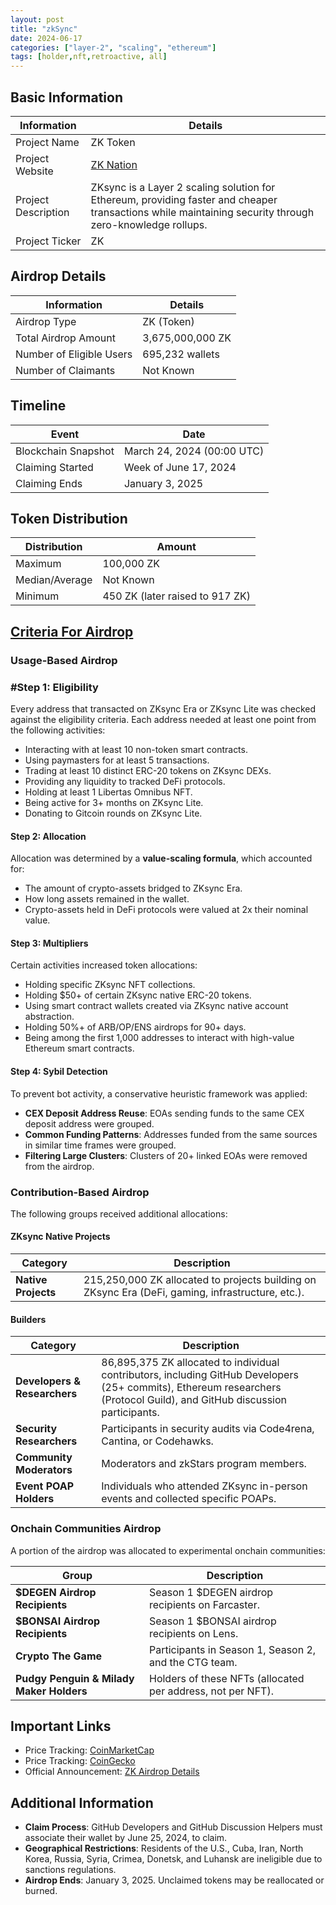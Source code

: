 ```yaml
---
layout: post
title: "zkSync"
date: 2024-06-17
categories: ["layer-2", "scaling", "ethereum"]
tags: [holder,nft,retroactive, all]
---
```


## Basic Information

| Information         | Details                                                                                                                                                 |
| ------------------- | ------------------------------------------------------------------------------------------------------------------------------------------------------- |
| Project Name        | ZK Token                                                                                                                                                |
| Project Website     | [ZK Nation](https://docs.zknation.io/zk-token/zk-airdrop)                                                                                               |
| Project Description | ZKsync is a Layer 2 scaling solution for Ethereum, providing faster and cheaper transactions while maintaining security through zero-knowledge rollups. |
| Project Ticker      | ZK                                                                                                                                                      |

## Airdrop Details

| Information              | Details          |
| ------------------------ | ---------------- |
| Airdrop Type             | ZK (Token)       |
| Total Airdrop Amount     | 3,675,000,000 ZK |
| Number of Eligible Users | 695,232 wallets  |
| Number of Claimants      | Not Known        |

## Timeline

| Event               | Date                       |
| ------------------- | -------------------------- |
| Blockchain Snapshot | March 24, 2024 (00:00 UTC) |
| Claiming Started    | Week of June 17, 2024      |
| Claiming Ends       | January 3, 2025            |

## Token Distribution

| Distribution   | Amount                          |
| -------------- | ------------------------------- |
| Maximum        | 100,000 ZK                      |
| Median/Average | Not Known                       |
| Minimum        | 450 ZK (later raised to 917 ZK) |

## [Criteria For Airdrop](https://docs.zknation.io/zk-token/zk-airdrop)

### Usage-Based Airdrop

### #Step 1: Eligibility

Every address that transacted on ZKsync Era or ZKsync Lite was checked against the eligibility criteria. Each address needed at least one point from the following activities:

- Interacting with at least 10 non-token smart contracts.
- Using paymasters for at least 5 transactions.
- Trading at least 10 distinct ERC-20 tokens on ZKsync DEXs.
- Providing any liquidity to tracked DeFi protocols.
- Holding at least 1 Libertas Omnibus NFT.
- Being active for 3+ months on ZKsync Lite.
- Donating to Gitcoin rounds on ZKsync Lite.

#### Step 2: Allocation

Allocation was determined by a **value-scaling formula**, which accounted for:

- The amount of crypto-assets bridged to ZKsync Era.
- How long assets remained in the wallet.
- Crypto-assets held in DeFi protocols were valued at 2x their nominal value.

#### Step 3: Multipliers

Certain activities increased token allocations:

- Holding specific ZKsync NFT collections.
- Holding $50+ of certain ZKsync native ERC-20 tokens.
- Using smart contract wallets created via ZKsync native account abstraction.
- Holding 50%+ of ARB/OP/ENS airdrops for 90+ days.
- Being among the first 1,000 addresses to interact with high-value Ethereum smart contracts.

#### Step 4: Sybil Detection

To prevent bot activity, a conservative heuristic framework was applied:

- **CEX Deposit Address Reuse**: EOAs sending funds to the same CEX deposit address were grouped.
- **Common Funding Patterns**: Addresses funded from the same sources in similar time frames were grouped.
- **Filtering Large Clusters**: Clusters of 20+ linked EOAs were removed from the airdrop.

### Contribution-Based Airdrop

The following groups received additional allocations:

#### ZKsync Native Projects

| Category            | Description                                                                                       |
| ------------------- | ------------------------------------------------------------------------------------------------- |
| **Native Projects** | 215,250,000 ZK allocated to projects building on ZKsync Era (DeFi, gaming, infrastructure, etc.). |

#### Builders

| Category                     | Description                                                                                                                                                               |
| ---------------------------- | ------------------------------------------------------------------------------------------------------------------------------------------------------------------------- |
| **Developers & Researchers** | 86,895,375 ZK allocated to individual contributors, including GitHub Developers (25+ commits), Ethereum researchers (Protocol Guild), and GitHub discussion participants. |
| **Security Researchers**     | Participants in security audits via Code4rena, Cantina, or Codehawks.                                                                                                     |
| **Community Moderators**     | Moderators and zkStars program members.                                                                                                                                   |
| **Event POAP Holders**       | Individuals who attended ZKsync in-person events and collected specific POAPs.                                                                                            |

### Onchain Communities Airdrop

A portion of the airdrop was allocated to experimental onchain communities:

| Group                                    | Description                                                 |
| ---------------------------------------- | ----------------------------------------------------------- |
| **$DEGEN Airdrop Recipients**            | Season 1 $DEGEN airdrop recipients on Farcaster.            |
| **$BONSAI Airdrop Recipients**           | Season 1 $BONSAI airdrop recipients on Lens.                |
| **Crypto The Game**                      | Participants in Season 1, Season 2, and the CTG team.       |
| **Pudgy Penguin & Milady Maker Holders** | Holders of these NFTs (allocated per address, not per NFT). |

## Important Links

- Price Tracking: [CoinMarketCap](https://coinmarketcap.com/currencies/zk-token)
- Price Tracking: [CoinGecko](https://www.coingecko.com/en/coins/zk-token)
- Official Announcement: [ZK Airdrop Details](https://docs.zknation.io/zk-token/zk-airdrop)

## Additional Information

- **Claim Process**: GitHub Developers and GitHub Discussion Helpers must associate their wallet by June 25, 2024, to claim.
- **Geographical Restrictions**: Residents of the U.S., Cuba, Iran, North Korea, Russia, Syria, Crimea, Donetsk, and Luhansk are ineligible due to sanctions regulations.
- **Airdrop Ends**: January 3, 2025. Unclaimed tokens may be reallocated or burned.

